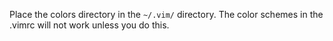Place the colors directory in the `~/.vim/` directory. The color schemes in the .vimrc will not work unless you do this.
